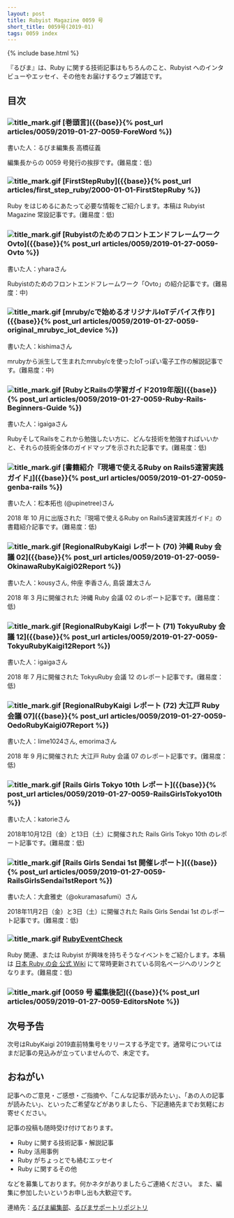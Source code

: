 ```yaml
---
layout: post
title: Rubyist Magazine 0059 号
short_title: 0059号(2019-01)
tags: 0059 index
---
```

{% include base.html %}

『るびま』は、Ruby に関する技術記事はもちろんのこと、Rubyist へのインタビューやエッセイ、その他をお届けするウェブ雑誌です。

## 目次

### ![title_mark.gif]({{base}}{{site.baseurl}}/images/title_mark.gif) [巻頭言]({{base}}{% post_url articles/0059/2019-01-27-0059-ForeWord %})

書いた人：るびま編集長 高橋征義

編集長からの 0059 号発行の挨拶です。(難易度：低)

### ![title_mark.gif]({{base}}{{site.baseurl}}/images/title_mark.gif) [FirstStepRuby]({{base}}{% post_url articles/first_step_ruby/2000-01-01-FirstStepRuby %})

Ruby をはじめるにあたって必要な情報をご紹介します。本稿は Rubyist Magazine 常設記事です。(難易度：低)

### ![title_mark.gif]({{base}}{{site.baseurl}}/images/title_mark.gif) [RubyistのためのフロントエンドフレームワークOvto]({{base}}{% post_url articles/0059/2019-01-27-0059-Ovto %})

書いた人：yharaさん

Rubyistのためのフロントエンドフレームワーク「Ovto」の紹介記事です。(難易度：中)

### ![title_mark.gif]({{base}}{{site.baseurl}}/images/title_mark.gif) [mruby/cで始めるオリジナルIoTデバイス作り]({{base}}{% post_url articles/0059/2019-01-27-0059-original_mrubyc_iot_device %})

書いた人：kishimaさん

mrubyから派生して生まれたmruby/cを使ったIoTっぽい電子工作の解説記事です。(難易度：中)

### ![title_mark.gif]({{base}}{{site.baseurl}}/images/title_mark.gif) [RubyとRailsの学習ガイド2019年版]({{base}}{% post_url articles/0059/2019-01-27-0059-Ruby-Rails-Beginners-Guide %})

書いた人：igaigaさん

RubyそしてRailsをこれから勉強したい方に、どんな技術を勉強すればいいかと、それらの技術全体のガイドマップを示された記事です。(難易度：低)

### ![title_mark.gif]({{base}}{{site.baseurl}}/images/title_mark.gif) [書籍紹介『現場で使えるRuby on Rails5速習実践ガイド』]({{base}}{% post_url articles/0059/2019-01-27-0059-genba-rails %})

書いた人：松本拓也 (@upinetree)さん

2018 年 10 月に出版された『現場で使えるRuby on Rails5速習実践ガイド』の書籍紹介記事です。(難易度：低)

### ![title_mark.gif]({{base}}{{site.baseurl}}/images/title_mark.gif) [RegionalRubyKaigi レポート (70) 沖縄 Ruby 会議 02]({{base}}{% post_url articles/0059/2019-01-27-0059-OkinawaRubyKaigi02Report %})

書いた人：kousyさん, 仲座 李香さん, 島袋 雄太さん

2018 年 3 月に開催された 沖縄 Ruby 会議 02 のレポート記事です。(難易度：低)

### ![title_mark.gif]({{base}}{{site.baseurl}}/images/title_mark.gif) [RegionalRubyKaigi レポート (71) TokyuRuby 会議 12]({{base}}{% post_url articles/0059/2019-01-27-0059-TokyuRubyKaigi12Report %})

書いた人：igaigaさん

2018 年 7 月に開催された TokyuRuby 会議 12 のレポート記事です。(難易度：低)

### ![title_mark.gif]({{base}}{{site.baseurl}}/images/title_mark.gif) [RegionalRubyKaigi レポート (72) 大江戸 Ruby 会議 07]({{base}}{% post_url articles/0059/2019-01-27-0059-OedoRubyKaigi07Report %})

書いた人：lime1024さん, emorimaさん

2018 年 9 月に開催された 大江戸 Ruby 会議 07 のレポート記事です。(難易度：低)

### ![title_mark.gif]({{base}}{{site.baseurl}}/images/title_mark.gif) [Rails Girls Tokyo 10th レポート]({{base}}{% post_url articles/0059/2019-01-27-0059-RailsGirlsTokyo10th %})

書いた人：katorieさん

2018年10月12日（金）と13日（土）に開催された Rails Girls Tokyo 10th のレポート記事です。(難易度：低)

### ![title_mark.gif]({{base}}{{site.baseurl}}/images/title_mark.gif) [Rails Girls Sendai 1st 開催レポート]({{base}}{% post_url articles/0059/2019-01-27-0059-RailsGirlsSendai1stReport %})

書いた人：大倉雅史（@okuramasafumi）さん

2018年11月2日（金）と3日（土）に開催された Rails Girls Sendai 1st のレポート記事です。(難易度：低)

### ![title_mark.gif]({{base}}{{site.baseurl}}/images/title_mark.gif) [RubyEventCheck](https://cosen.se/ruby-no-kai/RubyEventCheck)

Ruby 関連、または Rubyist が興味を持ちそうなイベントをご紹介します。本稿は [日本 Ruby の会 公式 Wiki](https://cosen.se/ruby-no-kai/) にて常時更新されている同名ページへのリンクとなります。(難易度：低)

### ![title_mark.gif]({{base}}{{site.baseurl}}/images/title_mark.gif) [0059 号 編集後記]({{base}}{% post_url articles/0059/2019-01-27-0059-EditorsNote %})

## 次号予告

次号はRubyKaigi 2019直前特集号をリリースする予定です。通常号についてはまだ記事の見込みが立っていませんので、未定です。

## おねがい

記事へのご意見・ご感想・ご指摘や、「こんな記事が読みたい」、「あの人の記事が読みたい」、といったご希望などがありましたら、下記連絡先までお気軽にお寄せください。

記事の投稿も随時受け付けております。

* Ruby に関する技術記事・解説記事
* Ruby 活用事例
* Ruby がちょっとでも絡むエッセイ
* Ruby に関するその他

などを募集しております。何かネタがありましたらご連絡ください。
また、編集に参加したいというお申し出も大歓迎です。

連絡先：[るびま編集部](mailto:magazine@ruby-no-kai.org)、[るびまサポートリポジトリ](https://github.com/rubima/magazine.rubyist.net)
